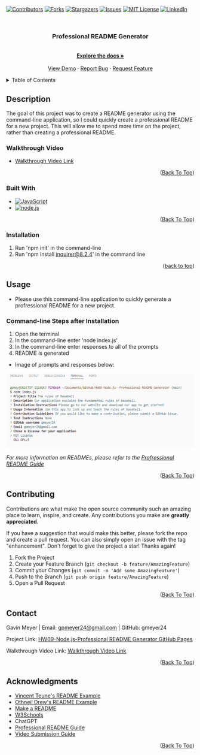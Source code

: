<!-- Improved compatibility of back to top link: See: https://github.com/othneildrew/Best-README-Template/pull/73 -->
<div id="readme-top"></div>
<!--
*** Thanks for checking out the Best-README-Template. If you have a suggestion
*** that would make this better, please fork the repo and create a pull request
*** or simply open an issue with the tag "enhancement".
*** Don't forget to give the project a star!
*** Thanks again! Now go create something AMAZING! :D
-->



<!-- PROJECT SHIELDS -->
<!--
*** I'm using markdown "reference style" links for readability.
*** Reference links are enclosed in brackets [ ] instead of parentheses ( ).
*** See the bottom of this document for the declaration of the reference variables
*** for contributors-url, forks-url, etc. This is an optional, concise syntax you may use.
*** https://www.markdownguide.org/basic-syntax/#reference-style-links
-->
[![Contributors][contributors-shield]][contributors-url]
[![Forks][forks-shield]][forks-url]
[![Stargazers][stars-shield]][stars-url]
[![Issues][issues-shield]][issues-url]
[![MIT License][license-shield]][license-url]
[![LinkedIn][linkedin-shield]][linkedin-url]



<!-- PROJECT LOGO -->
<br />
<div align="center">
  <!-- <a href="https://github.com/gmeyer24/HW09-Node.js--Professional-README-Generator">
    <img src="images/logo.png" alt="Logo" width="80" height="80">
  </a> -->

<h3 align="center">Professional README Generator</h3>

  <p align="center">
    <br />
    <a href="https://github.com/gmeyer24/HW09-Node.js--Professional-README-Generator"><strong>Explore the docs »</strong></a>
    <br />
    <br />
    <a href="https://github.com/gmeyer24/HW09-Node.js--Professional-README-Generator">View Demo</a>
    ·
    <a href="https://github.com/gmeyer24/HW09-Node.js--Professional-README-Generator/issues">Report Bug</a>
    ·
    <a href="https://github.com/gmeyer24/HW09-Node.js--Professional-README-Generator/issues">Request Feature</a>
  </p>
</div>



<!-- TABLE OF CONTENTS -->
<details>
  <summary>Table of Contents</summary>
  <ol>
    <li>
      <a href="#about-the-project">About The Project</a>
      <ul>
        <li><a href="#built-with">Built With</a></li>
      </ul>
    </li>
    <li>
      <a href="#getting-started">Getting Started</a>
      <ul>
        <li><a href="#prerequisites">Prerequisites</a></li>
        <li><a href="#installation">Installation</a></li>
      </ul>
    </li>
    <li><a href="#usage">Usage</a></li>
    <li><a href="#roadmap">Roadmap</a></li>
    <li><a href="#contributing">Contributing</a></li>
    <li><a href="#license">License</a></li>
    <li><a href="#contact">Contact</a></li>
    <li><a href="#acknowledgments">Acknowledgments</a></li>
  </ol>
</details>



<!-- ABOUT THE PROJECT -->
## Description
<!-- Enter Description Below -->
<!-- project_description -->
The goal of this project was to create a README generator using the command-line application, so I could quickly create a professional README for a new project. This will allow me to spend more time on the project, rather than creating a professional README. 

<!-- [![Professional README Generator Deployed Link][product-screenshot]](https://gmeyer24.github.io/HW09-Node.js--Professional-README-Generator) -->

### Walkthrough Video

* [Walkthrough Video Link](https://watch.screencastify.com/v/9CbFfqQw8is6XueiaZi7)

<!-- Here's a blank template to get started: To avoid retyping too much info. Do a search and replace with your text editor for the following: `gmeyer24`, `HW09-Node.js--Professional-README-Generator`, `gavinpmeyer`, `gmail`, `gpmeyer24`, `Professional README Generator`, `project_description` -->

<p align="right">(<a href="#readme-top">Back To Top</a>)</p>



### Built With

<!-- * [![Next][Next.js]][Next-url]
* [![React][React.js]][React-url]
* [![Vue][Vue.js]][Vue-url]
* [![Angular][Angular.io]][Angular-url]
* [![Svelte][Svelte.dev]][Svelte-url]
* [![Laravel][Laravel.com]][Laravel-url]
* [![Bootstrap][Bootstrap.com]][Bootstrap-url]
* [![JQuery][JQuery.com]][JQuery-url] -->
* [![JavaScript][JavaScript.com]][JavaScript-url]
* [![node.js][node.js.org]][node.js-url]

<p align="right">(<a href="#readme-top">Back To Top</a>)</p>




### Installation

1. Run 'npm init' in the command-line
2. Run 'npm install inquirer@8.2.4' in the command line

<p align="right">(<a href="#readme-top">back to top</a>)</p>



<!-- USAGE EXAMPLES -->
## Usage

* Please use this command-line application to quickly generate a profressional README for a new project.

### Command-line Steps after Installation
1. Open the terminal
2. In the command-line enter 'node index.js'
3. In the command-line enter responses to all of the prompts
4. README is generated

* Image of prompts and responses below:

![Alt text](assets/images/image1.png)

_For more information on READMEs, please refer to the [Profressional README Guide](https://coding-boot-camp.github.io/full-stack/github/professional-readme-guide)_

<p align="right">(<a href="#readme-top">Back To Top</a>)</p>



<!-- ROADMAP -->
<!-- ## Roadmap

- [ ] Feature 1
- [ ] Feature 2
- [ ] Feature 3
    - [ ] Nested Feature

See the [open issues](https://github.com/gmeyer24/HW09-Node.js--Professional-README-Generator/issues) for a full list of proposed features (and known issues).

<p align="right">(<a href="#readme-top">back to top</a>)</p> -->



<!-- CONTRIBUTING -->
## Contributing

Contributions are what make the open source community such an amazing place to learn, inspire, and create. Any contributions you make are **greatly appreciated**.

If you have a suggestion that would make this better, please fork the repo and create a pull request. You can also simply open an issue with the tag "enhancement".
Don't forget to give the project a star! Thanks again!

1. Fork the Project
2. Create your Feature Branch (`git checkout -b feature/AmazingFeature`)
3. Commit your Changes (`git commit -m 'Add some AmazingFeature'`)
4. Push to the Branch (`git push origin feature/AmazingFeature`)
5. Open a Pull Request

<p align="right">(<a href="#readme-top">Back To Top</a>)</p>



<!-- LICENSE -->
<!-- ## License

Distributed under the MIT License. See `LICENSE.txt` for more information.

<p align="right">(<a href="#readme-top">back to top</a>)</p> -->



<!-- CONTACT -->
## Contact

Gavin Meyer | Email: gpmeyer24@gmail.com | GitHub: gmeyer24

Project Link: [HW09-Node.js-Professional README Generator GitHub Pages](https://github.com/gmeyer24/HW09-Node.js--Professional-README-Generator)

Walkthrough Video Link: [Walkthrough Video Link](https://watch.screencastify.com/v/9CbFfqQw8is6XueiaZi7)

<!-- Deployed Link: [https://gmeyer24.github.io/HW09-Node.js--Professional-README-Generator](https://gmeyer24.github.io/HW09-Node.js--Professional-README-Generator) -->

<p align="right">(<a href="#readme-top">Back To Top</a>)</p>



<!-- ACKNOWLEDGMENTS -->
## Acknowledgments

* [Vincent Teune's README Example](https://github.com/cobalt88/CPS-API)
* [Othneil Drew's README Example](https://github.com/othneildrew/Best-README-Template#best-readme-template)
* [Make a README](https://www.makeareadme.com/)
* [W3Schools](https://www.w3schools.com/)
* ChatGPT
* [Professional README Guide](https://coding-boot-camp.github.io/full-stack/github/professional-readme-guide)
* [Video Submission Guide](https://coding-boot-camp.github.io/full-stack/computer-literacy/video-submission-guide)

<p align="right">(<a href="#readme-top">Back To Top</a>)</p>



<!-- MARKDOWN LINKS & IMAGES -->
<!-- https://www.markdownguide.org/basic-syntax/#reference-style-links -->
[contributors-shield]: https://img.shields.io/github/contributors/gmeyer24/HW09-Node.js--Professional-README-Generator.svg?style=for-the-badge
[contributors-url]: https://github.com/gmeyer24/HW09-Node.js--Professional-README-Generator/graphs/contributors
[forks-shield]: https://img.shields.io/github/forks/gmeyer24/HW09-Node.js--Professional-README-Generator.svg?style=for-the-badge
[forks-url]: https://github.com/gmeyer24/HW09-Node.js--Professional-README-Generator/network/members
[stars-shield]: https://img.shields.io/github/stars/gmeyer24/HW09-Node.js--Professional-README-Generator.svg?style=for-the-badge
[stars-url]: https://github.com/gmeyer24/HW09-Node.js--Professional-README-Generator/stargazers
[issues-shield]: https://img.shields.io/github/issues/gmeyer24/HW09-Node.js--Professional-README-Generator.svg?style=for-the-badge
[issues-url]: https://github.com/gmeyer24/HW09-Node.js--Professional-README-Generator/issues
[license-shield]: https://img.shields.io/github/license/gmeyer24/HW09-Node.js--Professional-README-Generator.svg?style=for-the-badge
[license-url]: https://github.com/gmeyer24/HW09-Node.js--Professional-README-Generator/blob/master/LICENSE.txt
[linkedin-shield]: https://img.shields.io/badge/-LinkedIn-black.svg?style=for-the-badge&logo=linkedin&colorB=555
[linkedin-url]: https://linkedin.com/in/gavinpmeyer
[product-screenshot]: images/screenshot.png
[Next.js]: https://img.shields.io/badge/next.js-000000?style=for-the-badge&logo=nextdotjs&logoColor=white
[Next-url]: https://nextjs.org/
[React.js]: https://img.shields.io/badge/React-20232A?style=for-the-badge&logo=react&logoColor=61DAFB
[React-url]: https://reactjs.org/
[Vue.js]: https://img.shields.io/badge/Vue.js-35495E?style=for-the-badge&logo=vuedotjs&logoColor=4FC08D
[Vue-url]: https://vuejs.org/
[Angular.io]: https://img.shields.io/badge/Angular-DD0031?style=for-the-badge&logo=angular&logoColor=white
[Angular-url]: https://angular.io/
[Svelte.dev]: https://img.shields.io/badge/Svelte-4A4A55?style=for-the-badge&logo=svelte&logoColor=FF3E00
[Svelte-url]: https://svelte.dev/
[Laravel.com]: https://img.shields.io/badge/Laravel-FF2D20?style=for-the-badge&logo=laravel&logoColor=white
[Laravel-url]: https://laravel.com
[Bootstrap.com]: https://img.shields.io/badge/Bootstrap-563D7C?style=for-the-badge&logo=bootstrap&logoColor=white
[Bootstrap-url]: https://getbootstrap.com
[JQuery.com]: https://img.shields.io/badge/jQuery-0769AD?style=for-the-badge&logo=jquery&logoColor=white
[JQuery-url]: https://jquery.com 
[JavaScript.com]: https://img.shields.io/badge/JavaScript-323330?style=for-the-badge&logo=javascript&logoColor=F7DF1E
[JavaScript-url]: https://www.javascript.com/
[node.js.org]: https://img.shields.io/badge/node.js-green.svg
[node.js-url]: https://nodejs.org/en
